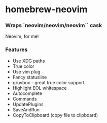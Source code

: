 # homebrew-neovim
### Wraps `neovim/neovim/neovim`` cask
Neovim, for me!

### Features
* Use XDG paths
* True color
* Use vim plug
* Fancy statusline
* gruvbox - great true color support
* Highlight EOL whitespace
* Autocomplete
* Commands
 * UpdatePlugins
 * SaveAndRun
 * CopyToClipboard (copy file to clipboard)
